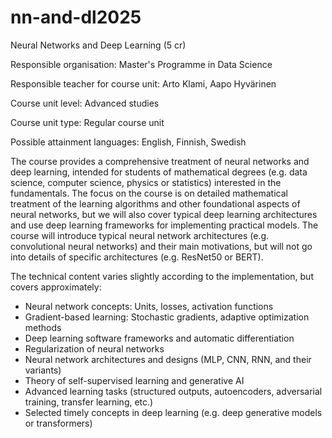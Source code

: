 # nn-and-dl2025
Neural Networks and Deep Learning (5 cr)

Responsible organisation: Master's Programme in Data Science

Responsible teacher for course unit: Arto Klami, Aapo Hyvärinen

Course unit level: Advanced studies

Course unit type: Regular course unit

Possible attainment languages: English, Finnish, Swedish

The course provides a comprehensive treatment of neural networks and deep learning, intended for students of mathematical degrees (e.g. data science, computer science, physics or statistics) interested in the fundamentals. The focus on the course is on detailed mathematical treatment of the learning algorithms and other foundational aspects of neural networks, but we will also cover typical deep learning architectures and use deep learning frameworks for implementing practical models. The course will introduce typical neural network architectures (e.g. convolutional neural networks) and their main motivations, but will not go into details of specific architectures (e.g. ResNet50 or BERT).

The technical content varies slightly according to the implementation, but covers approximately:

- Neural network concepts: Units, losses, activation functions
- Gradient-based learning: Stochastic gradients, adaptive optimization methods
- Deep learning software frameworks and automatic differentiation
- Regularization of neural networks
- Neural network architectures and designs (MLP, CNN, RNN, and their variants)
- Theory of self-supervised learning and generative AI
- Advanced learning tasks (structured outputs, autoencoders, adversarial training, transfer learning, etc.)
- Selected timely concepts in deep learning (e.g. deep generative models or transformers) 
